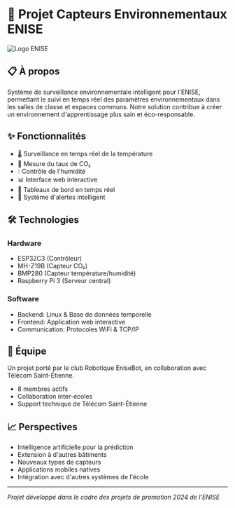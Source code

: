 # 🌱 Projet Capteurs Environnementaux ENISE

![Logo ENISE](https://infocentre.enise.fr/wiki/lib/exe/fetch.php/communication:2024-logo-enise-rouge.png) 

## 📋 À propos

Système de surveillance environnementale intelligent pour l'ENISE, permettant le suivi en temps réel des paramètres environnementaux dans les salles de classe et espaces communs. Notre solution contribue à créer un environnement d'apprentissage plus sain et éco-responsable.

## ✨ Fonctionnalités

- 🌡️ Surveillance en temps réel de la température
- 💨 Mesure du taux de CO₂
- 💧 Contrôle de l'humidité
- 📊 Interface web interactive
- 📱 Tableaux de bord en temps réel
- 🔔 Système d'alertes intelligent

## 🛠️ Technologies

### Hardware
- ESP32C3 (Contrôleur)
- MH-Z19B (Capteur CO₂)
- BMP280 (Capteur température/humidité)
- Raspberry Pi 3 (Serveur central)

### Software
- Backend: Linux & Base de données temporelle
- Frontend: Application web interactive
- Communication: Protocoles WiFi & TCP/IP

## 👥 Équipe

Un projet porté par le club Robotique EniseBot, en collaboration avec Télécom Saint-Étienne.

- 8 membres actifs
- Collaboration inter-écoles
- Support technique de Télécom Saint-Étienne

## 📈 Perspectives

- Intelligence artificielle pour la prédiction
- Extension à d'autres bâtiments
- Nouveaux types de capteurs
- Applications mobiles natives
- Intégration avec d'autres systèmes de l'école



---
*Projet développé dans le cadre des projets de promotion 2024 de l'ENISE*
